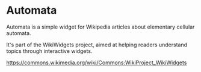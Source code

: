 # Automata

Automata is a simple widget for Wikipedia articles about elementary cellular automata.

It's part of the WikiWidgets project, aimed at helping readers understand topics through interactive widgets.

https://commons.wikimedia.org/wiki/Commons:WikiProject_WikiWidgets